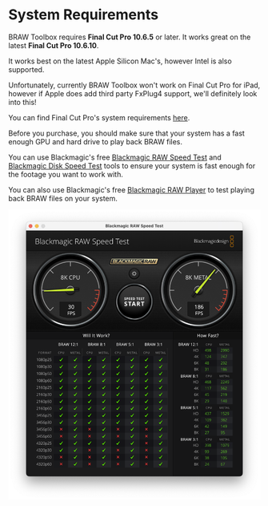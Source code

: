 # System Requirements

BRAW Toolbox requires **Final Cut Pro 10.6.5** or later. It works great on the latest **Final Cut Pro 10.6.10**.

It works best on the latest Apple Silicon Mac's, however Intel is also supported.

Unfortunately, currently BRAW Toolbox won't work on Final Cut Pro for iPad, however if Apple does add third party FxPlug4 support, we'll definitely look into this!

You can find Final Cut Pro's system requirements [here](https://www.apple.com/au/final-cut-pro/specs/).

Before you purchase, you should make sure that your system has a fast enough GPU and hard drive to play back BRAW files.

You can use Blackmagic's free [Blackmagic RAW Speed Test](https://apps.apple.com/us/app/blackmagic-raw-speed-test/id1466185689?mt=12) and [Blackmagic Disk Speed Test](https://apps.apple.com/au/app/blackmagic-disk-speed-test/id425264550?mt=12) tools to ensure your system is fast enough for the footage you want to work with.

You can also use Blackmagic's free [Blackmagic RAW Player](https://apps.apple.com/us/app/blackmagic-raw-player/id1435415804?mt=12) to test playing back BRAW files on your system.

![](static/blackmagic-raw-test.png)